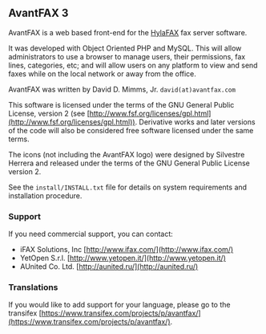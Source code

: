 ## AvantFAX 3
AvantFAX is a web based front-end for the [HylaFAX](http://www.hylafax.org/) fax server software.

It was developed with Object Oriented PHP and MySQL.
This will allow administrators to use a browser to manage users, their permissions, fax lines, categories, etc; and will allow users on any platform to view and send faxes while on the local network or away from the office.

AvantFAX was written by David D. Mimms, Jr. `david(at)avantfax.com`

This software is licensed under the terms of the GNU General Public License, version 2 (see [http://www.fsf.org/licenses/gpl.html](http://www.fsf.org/licenses/gpl.html)).
Derivative works and later versions of the code will also be considered free software licensed under the same terms.

The icons (not including the AvantFAX logo) were designed by Silvestre Herrera and released under the terms of the GNU General Public License version 2.

See the `install/INSTALL.txt` file for details on system requirements and installation procedure.

### Support
If you need commercial support, you can contact:

 * iFAX Solutions, Inc [http://www.ifax.com/](http://www.ifax.com/)
 * YetOpen S.r.l. [http://www.yetopen.it/](http://www.yetopen.it/)
 * AUnited Co. Ltd. [http://aunited.ru/](http://aunited.ru/)


### Translations
If you would like to add support for your language, please go to the transifex [https://www.transifex.com/projects/p/avantfax/](https://www.transifex.com/projects/p/avantfax/).
